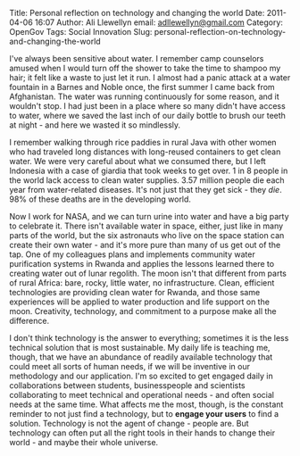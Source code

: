 Title: Personal reflection on technology and changing the world
Date: 2011-04-06 16:07
Author: Ali Llewellyn
email: adllewellyn@gmail.com
Category: OpenGov
Tags: Social Innovation
Slug: personal-reflection-on-technology-and-changing-the-world

I've always been sensitive about water. I remember camp counselors
amused when I would turn off the shower to take the time to shampoo my
hair; it felt like a waste to just let it run. I almost had a panic
attack at a water fountain in a Barnes and Noble once, the first summer
I came back from Afghanistan. The water was running continuously for
some reason, and it wouldn't stop. I had just been in a place where so
many didn't have access to water, where we saved the last inch of our
daily bottle to brush our teeth at night - and here we wasted it so
mindlessly.

I remember walking through rice paddies in rural Java with other women
who had traveled long distances with long-reused containers to get clean
water. We were very careful about what we consumed there, but I left
Indonesia with a case of giardia that took weeks to get over. 1 in 8
people in the world lack access to clean water supplies. 3.57 million
people die each year from water-related diseases. It's not just that
they get sick - they *die*. 98% of these deaths are in the developing
world.

Now I work for NASA, and we can turn urine into water and have a big
party to celebrate it. There isn't available water in space, either,
just like in many parts of the world, but the six astronauts who live on
the space station can create their own water - and it's more pure than
many of us get out of the tap. One of my colleagues plans and implements
community water purification systems in Rwanda and applies the lessons
learned there to creating water out of lunar regolith. The moon isn't
that different from parts of rural Africa: bare, rocky, little water, no
infrastructure. Clean, efficient technologies are providing clean water
for Rwanda, and those same experiences will be applied to water
production and life support on the moon. Creativity, technology, and
commitment to a purpose make all the difference.

I don't think technology is the answer to everything; sometimes it is
the less technical solution that is most sustainable. My daily life is
teaching me, though, that we have an abundance of readily available
technology that could meet all sorts of human needs, if we will be
inventive in our methodology and our application. I'm so excited to get
engaged daily in collaborations between students, businesspeople and
scientists collaborating to meet technical and operational needs - and
often social needs at the same time. What affects me the most, though,
is the constant reminder to not just find a technology, but to **engage
your users** to find a solution. Technology is not the agent of change -
people are. But technology can often put all the right tools in their
hands to change their world - and maybe their whole universe.
